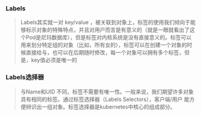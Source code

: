 ### Labels
> Labels其实就一对 key/value ，被关联到对象上，标签的使用我们倾向于能够标示对象的特殊特点，并且对用户而言是有意义的（就是一眼就看出了这个Pod是尼玛数据库），但是标签对内核系统是没有直接意义的。标签可以用来划分特定组的对象（比如，所有女的），标签可以在创建一个对象的时候直接给与，也可以在后期随时修改，每一个对象可以拥有多个标签，但是，key值必须是唯一的

### Labels选择器
> 与Name和UID 不同，标签不需要有唯一性。一般来说，我们期望许多对象具有相同的标签。通过标签选择器（Labels Selectors），客户端/用户 能方便辨识出一组对象。标签选择器是kubernetes中核心的组成部分。


